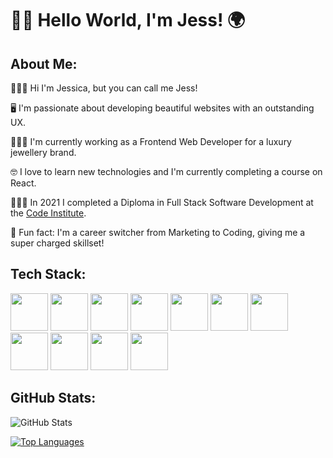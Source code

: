 # 👋🏽 Hello World, I'm Jess! 🌍

## About Me:

🙋🏾‍♀️ Hi I'm Jessica, but you can call me Jess!

🖥️ I'm passionate about developing beautiful websites with an outstanding UX. 

👩🏾‍💻 I'm currently working as a Frontend Web Developer for a luxury jewellery brand.

🤓 I love to learn new technologies and I'm currently completing a course on React.

👩🏽‍🎓 In 2021 I completed a Diploma in Full Stack Software Development at the <a href="https://codeinstitute.net">Code Institute</a>.

🌟 Fun fact: I'm a career switcher from Marketing to Coding, giving me a super charged skillset!

## Tech Stack:

<img src="https://cdn.jsdelivr.net/gh/devicons/devicon/icons/html5/html5-original.svg" width="60"/> <!-- HTML -->
<img src="https://cdn.jsdelivr.net/gh/devicons/devicon/icons/css3/css3-original.svg" width="60" /> <!-- CSS -->
<img src="https://cdn.jsdelivr.net/gh/devicons/devicon/icons/javascript/javascript-original.svg" width="60"/> <!-- JavaScript -->
<img src="https://cdn.jsdelivr.net/gh/devicons/devicon/icons/python/python-original.svg" width="60"/> <!-- Python -->
<img src="https://cdn.jsdelivr.net/gh/devicons/devicon/icons/sass/sass-original.svg" width="60"/> <!-- Sass  -->
<img src="https://cdn.jsdelivr.net/gh/devicons/devicon/icons/jquery/jquery-original.svg" width="60"/> <!-- jQuery  -->
<img src="https://cdn.jsdelivr.net/gh/devicons/devicon/icons/bootstrap/bootstrap-original.svg" width="60"/> <!-- Bootstrap  -->
<img src="https://cdn.jsdelivr.net/gh/devicons/devicon/icons/flask/flask-original-wordmark.svg" width="60"/> <!-- Flask  -->
<img src="https://cdn.jsdelivr.net/gh/devicons/devicon/icons/heroku/heroku-plain-wordmark.svg" width="60"/> <!-- Heroku  -->
<img src="https://cdn.jsdelivr.net/gh/devicons/devicon/icons/django/django-plain-wordmark.svg" width="60"/> <!-- Django  -->
<img src="https://cdn.jsdelivr.net/gh/devicons/devicon/icons/mongodb/mongodb-original-wordmark.svg" width="60"/> <!-- MongoDB -->

## GitHub Stats:

![GitHub Stats](https://github-readme-stats.vercel.app/api?username=JessicaJuliet)

[![Top Languages](https://github-readme-stats.vercel.app/api/top-langs/?username=JessicaJuliet)](https://github.com/JessicaJuliet/github-readme-stats)
